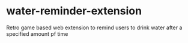# water-reminder-extension
Retro game based web extension to remind users to drink water after a specified amount pf time
